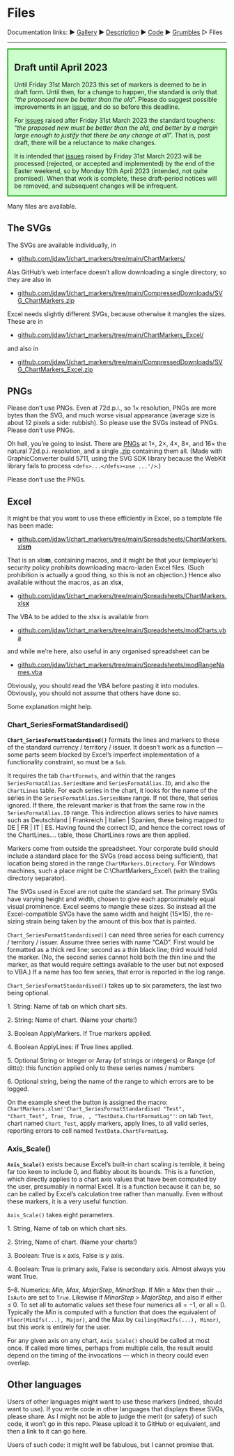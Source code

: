 # <a name="top"></a>Files #

Documentation links: 
&#9654;&#xFE0E;&nbsp;[Gallery](ChartMarkers_Gallery.md)
&#9654;&#xFE0E;&nbsp;[Description](ChartMarkers_Description.md)
&#9654;&#xFE0E;&nbsp;[Code](ChartMarkers_Code.md)
&#9654;&#xFE0E;&nbsp;[Grumbles](ChartMarkers_Grumbles.md)
&#9655;&#xFE0E;&nbsp;Files

--- 

<div style="background-color: #CCFFCC;  border: 2px solid #009900;  padding-left: 1em;  padding-right: 1em;">

## <a name="draft"></a>Draft until April 2023 ##

Until Friday 31st March 2023 this set of markers is deemed to be in draft form. 
Until then, for a change to happen, the standard is only that &ldquo;*the proposed new be better than the old*&rdquo;. 
Please do suggest possible improvements in an [issue](https://github.com/jdaw1/chart_markers/issues/), and do so before this deadline.

For [issues](https://github.com/jdaw1/chart_markers/issues/) raised after Friday 31st March 2023 the standard toughens: &ldquo;*the proposed new must be better than the old, and better by a margin large enough to justify that there be any change at all*&rdquo;. 
That is, post draft, there will be a reluctance to make changes.

It is intended that [issues](https://github.com/jdaw1/chart_markers/issues/) raised by Friday 31st March 2023 will be processed (rejected, or accepted and implemented) by the end of the Easter weekend, so by Monday 10th April 2023 (intended, not quite promised). 
When that work is complete, these draft-period notices will be removed, and subsequent changes will be infrequent.

</div>

Many files are available. 

## <a name="The_SVGs"></a>The SVGs ##

The SVGs are available individually, in  
* [github.com/jdaw1/chart_markers/tree/main/ChartMarkers/](http://github.com/jdaw1/chart_markers/tree/main/ChartMarkers/)  

Alas GitHub&rsquo;s web interface doesn&rsquo;t allow downloading a single directory, so they are also in  
* [github.com/jdaw1/chart_markers/tree/main/CompressedDownloads/SVG_ChartMarkers.zip](http://github.com/jdaw1/chart_markers/tree/main/CompressedDownloads/SVG_ChartMarkers.zip)

Excel needs slightly different SVGs, because otherwise it mangles the sizes. These are in  
* [github.com/jdaw1/chart_markers/tree/main/ChartMarkers_Excel/](http://github.com/jdaw1/chart_markers/tree/main/ChartMarkers_Excel/)  

and also in  
* [github.com/jdaw1/chart_markers/tree/main/CompressedDownloads/SVG_ChartMarkers_Excel.zip](http://github.com/jdaw1/chart_markers/tree/main/CompressedDownloads/SVG_ChartMarkers_Excel.zip)



## PNGs ##

Please don&rsquo;t use PNGs. 
Even at 72d.p.i., so 1&times; resolution, PNGs are more bytes than the SVG, and much worse visual appearance (average size is about 12 pixels a side: rubbish). 
So please use the SVGs instead of PNGs. 
Please don&rsquo;t use PNGs.

Oh hell, you&rsquo;re going to insist. 
There are [PNGs](http://github.com/jdaw1/chart_markers/tree/main/PNGs) at 1&times;, 2&times;, 4&times;, 8&times;, and 16&times; the natural 72d.p.i. resolution, and a single [.zip](http://github.com/jdaw1/chart_markers/tree/main/CompressedDownloads/PNGs.zip) containing them all. 
(Made with GraphicConverter build 5711, using the SVG&nbsp;SDK library because the WebKit library fails to process `<defs>...</defs><use ...'/>`.)

Please don&rsquo;t use the PNGs.



## <a name="excel"></a>Excel ##

It might be that you want to use these efficiently in Excel, so a template file has been made:  
* [github.com/jdaw1/chart_markers/tree/main/Spreadsheets/ChartMarkers.xls**m**](http://github.com/jdaw1/chart_markers/tree/main/Spreadsheets/ChartMarkers.xlsm)

That is an xls**m**, containing macros, and it might be that your (employer&rsquo;s) security policy prohibits downloading macro-laden Excel files. 
(Such prohibition is actually a good thing, so this is not an objection.) 
Hence also available without the macros, as an xls**x**,  
* [github.com/jdaw1/chart_markers/tree/main/Spreadsheets/ChartMarkers.xls**x**](http://github.com/jdaw1/chart_markers/tree/main/Spreadsheets/ChartMarkers.xlsx)

The VBA to be added to the xlsx is available from  
* [github.com/jdaw1/chart_markers/tree/main/Spreadsheets/modCharts.vba](http://github.com/jdaw1/chart_markers/tree/main/Spreadsheets/modCharts.vba)

and while we&rsquo;re here, also useful in any organised spreadsheet can be  
* [github.com/jdaw1/chart_markers/tree/main/Spreadsheets/modRangeNames.vba](http://github.com/jdaw1/chart_markers/tree/main/Spreadsheets/modRangeNames.vba)

Obviously, you should read the VBA before pasting it into modules. 
Obviously, you should not assume that others have done so.

Some explanation might help.

### <a name="Chart_SeriesFormatStandardised"></a>Chart_SeriesFormatStandardised() ###


**`Chart_SeriesFormatStandardised()`** formats the lines and markers to those of the standard currency / territory / issuer. 
It doesn&rsquo;t work as a function &mdash; some parts seem blocked by Excel&rsquo;s imperfect implementation of a functionality constraint, so must be a `Sub`.

It requires the tab `ChartFormats`, and within that the ranges `SeriesFormatAlias.SeriesName` and `SeriesFormatAlias.ID`, and also the `ChartLines` table. 
For each series in the chart, it looks for the name of the series in the `SeriesFormatAlias.SeriesName` range. 
If not there, that series ignored. 
If there, the relevant marker is that from the same row in the `SeriesFormatAlias.ID` range. 
This indirection allows series to have names such as Deutschland | Frankreich | Italien | Spanien, these being mapped to <span class="markerID">DE</span> | <span class="markerID">FR</span> | <span class="markerID">IT</span> | <span class="markerID">ES</span>. 
Having found the correct ID, and hence the correct rows of the ChartLines.&hellip; table, those ChartLines rows are then applied. 

Markers come from outside the spreadsheet. 
Your corporate build should include a standard place for the SVGs (read access being sufficient), that location being stored in the range `ChartMarkers.Directory`. 
For Windows machines, such a place might be C:\ChartMarkers_Excel\\ (with the trailing directory separator). 

The SVGs used in Excel are not quite the standard set. 
The primary SVGs have varying height and width, chosen to give each approximately equal visual prominence. 
Excel seems to mangle these sizes. 
So instead all the Excel-compatible SVGs have the same width and height (15&times;15), the re-sizing strain being taken by the amount of this box that is painted.

`Chart_SeriesFormatStandardised()` can need three series for each currency / territory / issuer. 
Assume three series with name &ldquo;CAD&rdquo;. First would be formatted as a thick red line; second as a thin black line; third would hold the marker. 
(No, the second series cannot hold both the thin line and the marker, as that would require settings available to the user but not exposed to VBA.) 
If a name has too few series, that error is reported in the log range.

`Chart_SeriesFormatStandardised()` takes up to six parameters, the last two being optional. 

1\. String: Name of tab on which chart sits.

2\. String: Name of chart. (Name your charts!)

3\. Boolean ApplyMarkers. If True markers applied.

4\. Boolean ApplyLines: if True lines applied.

5\. Optional String or Integer or Array (of strings or integers) or Range (of ditto): this function applied only to these series names / numbers

6\. Optional string, being the name of the range to which errors are to be logged. 

On the example sheet the button is assigned the macro: 
`ChartMarkers.xlsm!'Chart_SeriesFormatStandardised "Test", "Chart_Test", True, True, , "TestData.ChartFormatLog"'`: 
on tab `Test`, chart named `Chart_Test`, apply markers, apply lines, to all valid series, reporting errors to cell named `TestData.ChartFormatLog`.


### <a name="Axis_Scale"></a>Axis_Scale() ###

**`Axis_Scale()`** exists because Excel&rsquo;s built-in chart scaling is terrible, it being far too keen to include 0, and flabby about its bounds. 
This is a function, which directly applies to a chart axis values that have been computed by the user, presumably in normal Excel. 
It is a function because it can be, so can be called by Excel&rsquo;s calculation tree rather than manually. 
Even without these markers, it is a very useful function.

`Axis_Scale()` takes eight parameters. 
 
1\. String, Name of tab on which chart sits.

2\. String, Name of chart. (Name your charts!)

3\. Boolean: True is x axis, False is y axis.

4\. Boolean: True is primary axis, False is secondary axis. Almost always you want True.

5&ndash;8\. Numerics: <var>Min</var>, <var>Max</var>, <var>MajorStep</var>, <var>MinorStep</var>. If <var>Min</var>&nbsp;&ge;&nbsp;<var>Max</var> then their &hellip;`IsAuto` are set to `True`. 
Likewise if <var>MinorStep</var>&nbsp;&gt;&nbsp;<var>MajorStep</var>, and also if either &le;&nbsp;0. 
To set all to automatic values set these four numerics all = &minus;1, or all = 0. 
Typically the <var>Min</var> is computed with a function that does the equivalent of `Floor(MinIfs(...), Major)`, and the Max by `Ceiling(MaxIfs(...), Minor)`, but this work is entirely for the user.

For any given axis on any chart, `Axis_Scale()` should be called at most once. If called more times, perhaps from multiple cells, the result would depend on the timing of the invocations &mdash; which in theory could even overlap. 



## <a name="other_languages"></a>Other languages ##

Users of other languages might want to use these markers (indeed, should want to use). 
If you write code in other languages that displays these SVGs, please share. 
As I might not be able to judge the merit (or safety) of such code, it won&rsquo;t go in this repo. 
Please upload it to GitHub or equivalent, and then a link to it can go here.

Users of such code: it might well be fabulous, but I cannot promise that.


<a name="end"></a>
